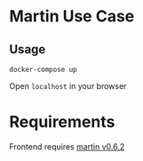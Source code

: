 # Martin Use Case

## Usage

```shell
docker-compose up
```

Open `localhost` in your browser

# Requirements

Frontend requires [martin v0.6.2](https://github.com/maplibre/martin/tree/v0.6.2)
